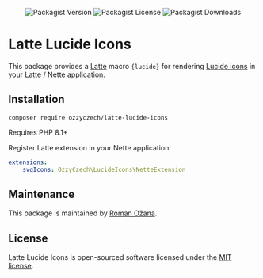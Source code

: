 <div align="center">

![Packagist Version](https://img.shields.io/packagist/v/ozzyczech/latte-lucide-icons?style=for-the-badge)
![Packagist License](https://img.shields.io/packagist/l/ozzyczech/latte-lucide-icons?style=for-the-badge)
![Packagist Downloads](https://img.shields.io/packagist/dm/ozzyczech/latte-lucide-icons?style=for-the-badge)

</div>

# Latte Lucide Icons

This package provides a [Latte](https://latte.nette.org/) macro `{lucide}` for
rendering [Lucide icons](https://lucide.dev/) in your Latte / Nette application.


## Installation

```shell
composer require ozzyczech/latte-lucide-icons
```

Requires PHP 8.1+

Register Latte extension in your Nette application:

```yaml
extensions:
	svgIcons: OzzyCzech\LucideIcons\NetteExtension

```

## Maintenance

This package is maintained by [Roman Ožana](https://ozana.cz/).

## License

Latte Lucide Icons is open-sourced software licensed under the [MIT license](/LICENSE).
